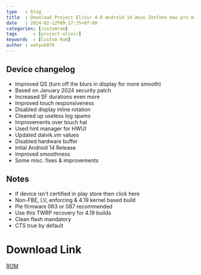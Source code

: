 ```yaml
---
type   : blog
title  : Download Project Elixir 4.0 Android 14 Asus Zenfone max pro m1
date   : 2024-02-12T09:17:35+07:00
categories: [customrom]
tags      : [project-elixir]
keywords  : [Custom Rom]
author : wahyu6070
---
```



## Device changelog
- Improved QS (turn off the blurs in display for more smooth)
- Based on January 2024 security patch
- Increased SF durations even more
- Improved touch responsiveness
- Disabled display inline rotation
- Cleaned up useless log spams
- Improvements over touch hal
- Used hint manager for HWUI
- Updated dalvik.vm values
- Disabled hardware buffer
- Intial Android 14 Release
- Improved smoothness
- Some misc. fixes & improvements

## Notes
- If device isn't certified in play store then click here
- Non-FBE, LV, enforcing & 4.19 kernel based build
- Pie firmware 063 or 087 recommended
- Use this TWRP recovery for 4.19 builds
- Clean flash mandatory 
- CTS true by default


# Download Link
[ROM](https://www.pling.com/p/1670601/)


